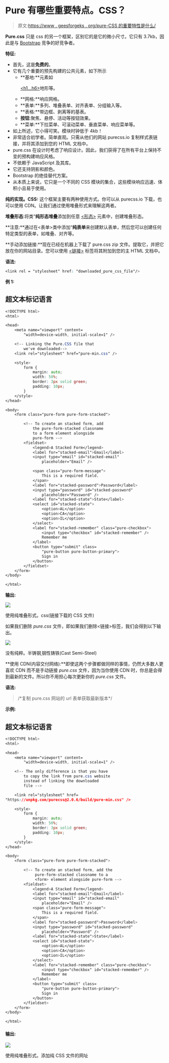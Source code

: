 # Pure 有哪些重要特点。CSS？

> 原文:[https://www . geesforgeks . org/pure-CSS 的重要特性是什么/](https://www.geeksforgeeks.org/what-are-the-important-features-of-pure-css/)

**Pure.css** 只是 css 的另一个框架，区别它的是它的微小尺寸。它只有 3.7kb，因此是与 [Bootstrap](https://www.geeksforgeeks.org/bootstrap-tutorials/) 竞争的好竞争者。

**特征:**

*   首先，这是**免费的**。
*   它有几个重要的预先构建的公共元素，如下所示
    *   **基地:**元素如[<p>](https://www.geeksforgeeks.org/html-paragraph/)[<h1…h6>](https://www.geeksforgeeks.org/how-to-define-an-html-heading-in-html5/)地形等。
    *   **网格:**响应网格。
    *   **表单:**多列、堆叠表单、对齐表单、分组输入等。
    *   **表格:**带边框、剥离等的基表。
    *   **按钮**:聚焦、悬停、活动等按钮效果。
    *   **菜单:**下拉菜单、可滚动菜单、垂直菜单、响应菜单等。
*   如上所述，它小得可笑。模块时钟低于 4kb！
*   非常适合初学者。简单直观。只需从他们的网站 purecss.io 复制样式表链接，并将其添加到您的 HTML 文档中。
*   pure.css 在设计时考虑了响应设计。因此，我们获得了在所有平台上保持不变的预构建响应风格。
*   不依赖于 JavaScript 及其库。
*   它还支持阴影和颜色。
*   Bootstrap 的绝佳替代方案。
*   从本质上来说，它只是一个不同的 CSS 模块的集合，这些模块响应迅速、体积小且易于使用。

**纯的实现。CSS:** 这个框架主要有两种使用方式。你可以从 purecss.io 下载，也可以使用 CDN。让我们通过使用堆叠形式来理解这两者。

**堆叠形态**:将类“**纯形态堆叠**添加到任意 [<形态>](https://www.geeksforgeeks.org/html-forms/) 元素中，创建堆叠形态。

**注意:**通过在<表单>类中添加“**纯表单**来创建默认表单，然后您可以创建任何特定类型的表单，如堆叠、对齐等。

**手动添加链接:**现在已经在机器上下载了 pure.css zip 文件。提取它，并把它放在你的网站目录。您可以使用 [<链接>](https://www.geeksforgeeks.org/html-link-tag/) 标签将其附加到您的主 HTML 文档中。

**语法:**

```css
<link rel = "stylesheet" href: "downloaded_pure_css_file"/> 
```

**例 1:**

## 超文本标记语言

```css
<!DOCTYPE html>
<html>

<head>
    <meta name="viewport" content=
        "width=device-width, initial-scale=1" />

    <!-- Linking the Pure.CSS file that 
        we've downloaded-->
    <link rel="stylesheet" href="pure-min.css" />

    <style>
        form {
            margin: auto;
            width: 50%;
            border: 3px solid green;
            padding: 10px;
        }
    </style>
</head>

<body>
    <form class="pure-form pure-form-stacked">

        <!-- To create an stacked form, add 
            the pure-form-stacked classname
            to a form element alongside 
            pure-form -->
        <fieldset>
            <legend>A Stacked Form</legend>
            <label for="stacked-email">Email</label>
            <input type="email" id="stacked-email" 
                placeholder="Email" />

            <span class="pure-form-message"> 
                This is a required field.
            </span>
            <label for="stacked-password">Password</label>
            <input type="password" id="stacked-password" 
                placeholder="Password" />
            <label for="stacked-state">State</label>
            <select id="stacked-state">
                <option>AL</option>
                <option>CA</option>
                <option>IL</option>
            </select>
            <label for="stacked-remember" class="pure-checkbox">
                <input type="checkbox" id="stacked-remember" />
                Remember me
            </label>
            <button type="submit" class=
                "pure-button pure-button-primary">
                Sign in
            </button>
        </fieldset>
    </form>
</body>

</html>
```

**输出:**

![](img/aff062ab35eeae850f5f5136cab8e9a2.png)

使用纯堆叠形式。css(链接下载的 CSS 文件)

如果我们删除 *pure.css* 文件，即如果我们删除<链接>标签，我们会得到以下输出。

![](img/55ef1829bf500b07d966d156114c28da.png)

没有纯粹。半铸钢ˌ钢性铸铁(Cast Semi-Steel)

**使用 CDN(内容交付网络):**即使这两个步骤都做同样的事情，仍然大多数人更喜欢 CDN 而不是手动链接 *pure.css* 文件，因为当你使用 CDN 时，你总是会得到最新的文件。所以你不用担心每次更新你的 *pure.css* 文件。

**语法:**

> <link rel="“stylesheet”" href:="">
> /*复制 pure.css 网站的 url 表单获取最新版本*/

**示例:**

## 超文本标记语言

```css
<!DOCTYPE html>
<html>

<head>
    <meta name="viewport" content=
        "width=device-width, initial-scale=1" />

    <!-- The only difference is that you have 
        to copy the link from pure.css website 
        instead of linking the downloaded 
        file -->

    <link rel="stylesheet" href=
"https://unpkg.com/purecss@2.0.6/build/pure-min.css" />

    <style>
        form {
            margin: auto;
            width: 50%;
            border: 3px solid green;
            padding: 10px;
        }
    </style>
</head>

<body>
    <form class="pure-form pure-form-stacked">

        <!-- To create an stacked form, add the 
             pure-form-stacked classname to a 
             <form> element alongside pure-form -->
        <fieldset>
            <legend>A Stacked Form</legend>
            <label for="stacked-email">Email</label>
            <input type="email" id="stacked-email" 
                placeholder="Email" />
            <span class="pure-form-message">
                This is a required field.
            </span>
            <label for="stacked-password">Password</label>
            <input type="password" id="stacked-password" 
                placeholder="Password" />
            <label for="stacked-state">State</label>
            <select id="stacked-state">
                <option>AL</option>
                <option>CA</option>
                <option>IL</option>
            </select>
            <label for="stacked-remember" class="pure-checkbox">
                <input type="checkbox" id="stacked-remember" />
                Remember me
            </label>
            <button type="submit" class=
                "pure-button pure-button-primary">
                Sign in
            </button>
        </fieldset>
    </form>
</body>

</html>
```

#### 输出:

![](img/aff062ab35eeae850f5f5136cab8e9a2.png)

使用纯堆叠形式。添加纯 CSS 文件的网址